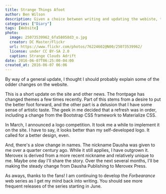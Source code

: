 ```yaml
---
title: Strange Things Afoot
author: Ben Wilson
description: Given a choice between writing and updating the webiste, the website won.
categories: ["Diary"]
tags: [Website]
photo:
  image: 25073539962_6fa58058d3_o.jpg
  creator: DC Master/Flickr
  url: https://www.flickr.com/photos/76224602@N00/25073539962/
  license: under CC BY-SA 2.0
  caption: Strange Clouds Adrift
date: 2016-06-07T06:25:00-04:00
created_at: 2016-06-07 06:06
---
```


By way of a general update, I thought I should probably explain some of the odder changes on the website.

<!--more-->

This is a short update on the site and other news. The frontpage has changed themes a few times recently. Part of this stems from a desire to put the better foot forward, and the other part is a delusion that I have some sense of artistic taste. The geek in me decided that a refresh was in order, including a change from the Bootstrap CSS framework to Materialize CSS.

In March, I announced a logo competition. It took me a while to implement it on the site. I have to say, it looks better than my self-developed logo. It called for a better design, even.

And, there's a slow change in names. The nickname Dausha was given to me over a quarter century ago. While it still applies, I have outgrown it. Merovex is derived from a more recent nickname and relatively unique to me. Maybe one day I'll share the story. Over the next several months, I'll be making the steady change from Dausha Publishing to Merovex Press.

As aways, thanks to the fans! I am continuing to develop the *Forbearance* web series as I get my mind back into writing. You should see more frequent releases of the series starting in June.
